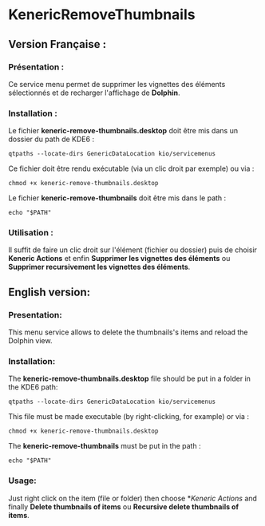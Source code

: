 # KenericRemoveThumbnails

## Version Française :
### Présentation :
Ce service menu permet de supprimer les vignettes des éléments sélectionnés et de recharger l'affichage de **Dolphin**.

### Installation :
Le fichier **keneric-remove-thumbnails.desktop** doit être mis dans un dossier du path de KDE6 :
```
qtpaths --locate-dirs GenericDataLocation kio/servicemenus
```

Ce fichier doit être rendu exécutable (via un clic droit par exemple) ou via :
```
chmod +x keneric-remove-thumbnails.desktop
```

Le fichier **keneric-remove-thumbnails** doit être mis dans le path :
```
echo "$PATH"
```

### Utilisation :
Il suffit de faire un clic droit sur l'élément (fichier ou dossier) puis de choisir **Keneric Actions** et enfin **Supprimer les vignettes des éléments** ou **Supprimer recursivement les vignettes des éléments**.


## English version:
### Presentation:
This menu service allows to delete the thumbnails's items and reload the Dolphin view.

### Installation:
The **keneric-remove-thumbnails.desktop** file should be put in a folder in the KDE6 path:
```
qtpaths --locate-dirs GenericDataLocation kio/servicemenus
```

This file must be made executable (by right-clicking, for example) or via :
```
chmod +x keneric-remove-thumbnails.desktop
```

The **keneric-remove-thumbnails** must be put in the path :
```
echo "$PATH"
```

### Usage:
Just right click on the item (file or folder) then choose **Keneric Actions* and finally **Delete thumbnails of items** ou **Recursive delete thumbnails of items**.
